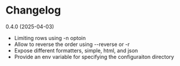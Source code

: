# Changelog
0.4.0 (2025-04-03)
- Limiting rows using -n optoin
- Allow to reverse the order using --reverse or -r
- Expose different formatters, simple, html, and json
- Provide an env variable for specifying the configuraiton directory
